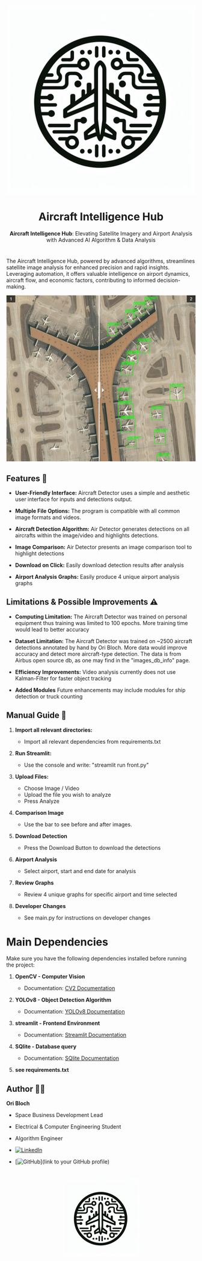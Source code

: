 <div style="text-align: center;">

![Aircraft Intelligence Hub](Images/Aircraft%20Intelligence%20Hub%20Badge.jpg)
# Aircraft Intelligence Hub

**Aircraft Intelligence Hub**: Elevating Satellite Imagery and Airport Analysis with Advanced AI Algorithm & Data Analysis

</div>


#


The Aircraft Intelligence Hub, powered by advanced algorithms, streamlines satellite image analysis for enhanced precision and rapid insights. Leveraging automation, it offers valuable intelligence on airport dynamics, aircraft flow, and economic factors, contributing to informed decision-making.

<div style="text-align: center;">
  <img src="images/DetectionComparison.png" alt="Aircraft Detector" />
</div>



## Features 🚀

- **User-Friendly Interface:** Aircraft Detector uses a simple and aesthetic user interface for inputs and detections output.

- **Multiple File Options:** The program is compatible with all common image formats and videos. 

- **Aircraft Detection Algorithm:** Air Detector generates detections on all aircrafts within the image/video and highlights detections.

- **Image Comparison:** Air Detector presents an image comparison tool to highlight detections

- **Download on Click:** Easily download detection results after analysis

- **Airport Analysis Graphs:** Easily produce 4 unique airport analysis graphs

## Limitations & Possible Improvements ⚠️

- **Computing Limitation:** The Aircraft Detector was trained on personal equipment thus training was limited to 100 epochs. More training time would lead to better accuracy

- **Dataset Limitation:** The Aircraft Detector was trained on ~2500 aircraft detections annotated by hand by Ori Bloch. More data would improve accuracy and detect more aircraft-type detection. The data is from Airbus open source db, as one may find in the "images_db_info" page.

- **Efficiency Improvements:** Video analysis currently does not use Kalman-Filter for faster object tracking

- **Added Modules**  Future enhancements may include modules for ship detection or truck counting

## Manual Guide 📖

1. **Import all relevant directories:**
   - Import all relevant dependencies from requirements.txt

2. **Run Streamlit:**
   - Use the console and write: "streamlit run front.py"

3. **Upload Files:**
   - Choose Image / Video
   - Upload the file you wish to analyze
   - Press Analyze

4. **Comparison Image**
   - Use the bar to see before and after images.

5. **Download Detection**
   - Press the Download Button to download the detections
   
6. **Airport Analysis**
   - Select airport, start and end date for analysis
   
7. **Review Graphs**
   - Review 4 unique graphs for specific airport and time selected 

8. **Developer Changes**
   - See main.py for instructions on developer changes 


# Main Dependencies

Make sure you have the following dependencies installed before running the project:

1. **OpenCV - Computer Vision**
   - Documentation: [CV2 Documentation](https://docs.opencv.org/4.x/)

2. **YOLOv8 - Object Detection Algorithm**
   - Documentation: [YOLOv8 Documentation](https://docs.ultralytics.com/)

3. **streamlit - Frontend Environment**
   - Documentation: [Streamlit Documentation](https://docs.streamlit.io/)
   
4. **SQlite - Database query**
   - Documentation: [SQlite Documentation](https://www.sqlite.org/docs.html)

5. **see requirements.txt**


## Author 🧑‍💻

**Ori Bloch**
- Space Business Development Lead
- Electrical & Computer Engineering Student
- Algorithm Engineer



- [![LinkedIn](https://img.shields.io/badge/LinkedIn-Ori_Bloch-blue?style=flat-square&logo=linkedin)](https://www.linkedin.com/in/ori-bloch-312768207/)
- [![GitHub](https://img.shields.io/badge/GitHub-Ori_Bloch-black?style=flat-square&logo=github)](link to your GitHub profile)
#

<div style="text-align: center;">
  <img src="Images/Aircraft Intelligence Hub Badge Small.jpg" alt="Aircraft Intelligence Hub Badge" />
</div>
